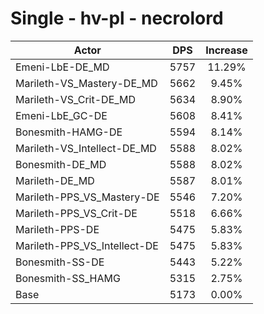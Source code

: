 # Single - hv-pl - necrolord
| Actor | DPS | Increase |
|---|:---:|:---:|
|Emeni-LbE-DE_MD|5757|11.29%|
|Marileth-VS_Mastery-DE_MD|5662|9.45%|
|Marileth-VS_Crit-DE_MD|5634|8.90%|
|Emeni-LbE_GC-DE|5608|8.41%|
|Bonesmith-HAMG-DE|5594|8.14%|
|Marileth-VS_Intellect-DE_MD|5588|8.02%|
|Bonesmith-DE_MD|5588|8.02%|
|Marileth-DE_MD|5587|8.01%|
|Marileth-PPS_VS_Mastery-DE|5546|7.20%|
|Marileth-PPS_VS_Crit-DE|5518|6.66%|
|Marileth-PPS-DE|5475|5.83%|
|Marileth-PPS_VS_Intellect-DE|5475|5.83%|
|Bonesmith-SS-DE|5443|5.22%|
|Bonesmith-SS_HAMG|5315|2.75%|
|Base|5173|0.00%|
